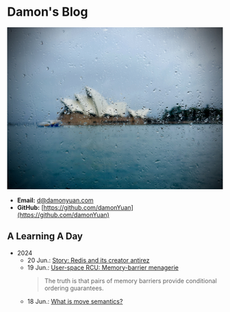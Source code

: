 # Damon's Blog

![@ Opera House in the Rain 240208](.gitbook/assets/opera-house.jpg "@ Opera House in the Rain 240208")

- **Email:** [d@damonyuan.com](mailto:d@damonyuan.com)
- **GitHub:** [https://github.com/damonYuan](https://github.com/damonYuan)

## A Learning A Day

- 2024
  - 20 Jun.: [Story: Redis and its creator antirez](https://blog.brachiosoft.com/en/posts/redis/)
  - 19 Jun.: [User-space RCU: Memory-barrier menagerie](https://lwn.net/Articles/573436/#Quick%20Quiz%202)
    > The truth is that pairs of memory barriers provide conditional ordering guarantees.
  - 18 Jun.: [What is move semantics?](https://stackoverflow.com/questions/3106110/what-is-move-semantics)